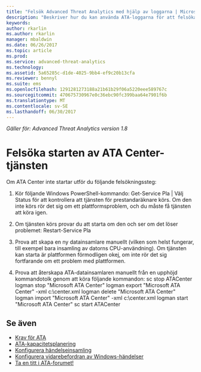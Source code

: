 ```yaml
---
title: "Felsök Advanced Threat Analytics med hjälp av loggarna | Microsoft Docs"
description: "Beskriver hur du kan använda ATA-loggarna för att felsöka problem"
keywords: 
author: rkarlin
ms.author: rkarlin
manager: mbaldwin
ms.date: 06/26/2017
ms.topic: article
ms.prod: 
ms.service: advanced-threat-analytics
ms.technology: 
ms.assetid: 5a65285c-d1de-4025-9bb4-ef9c20b13cfa
ms.reviewer: bennyl
ms.suite: ems
ms.openlocfilehash: 1291281273188a21b61b29f06a5220eee589767c
ms.sourcegitcommit: 470675730967e0c36ebc90fc399baa64e7901f6b
ms.translationtype: MT
ms.contentlocale: sv-SE
ms.lasthandoff: 06/30/2017
---
```

*Gäller för: Advanced Threat Analytics version 1.8*



# Felsöka starten av ATA Center-tjänsten
<a id="troubleshooting-ata-center-service-startup" class="xliff"></a>

Om ATA Center inte startar utför du följande felsökningssteg:

1.  Kör följande Windows PowerShell-kommando: Get-Service Pla | Välj Status för att kontrollera att tjänsten för prestandaräknare körs. Om den inte körs rör det sig om ett plattformsproblem, och du måste få tjänsten att köra igen.
2.  Om tjänsten körs provar du att starta om den och ser om det löser problemet: Restart-Service Pla
3.  Prova att skapa en ny datainsamlare manuellt (vilken som helst fungerar, till exempel bara insamling av datorns CPU-användning).
Om tjänsten kan starta är plattformen förmodligen okej, om inte rör det sig fortfarande om ett problem med plattformen.

4.  Prova att återskapa ATA-datainsamlaren manuellt från en upphöjd kommandotolk genom att köra följande kommandon: sc stop ATACenter logman stop "Microsoft ATA Center" logman export "Microsoft ATA Center" -xml c:\center.xml logman delete "Microsoft ATA Center" logman import "Microsoft ATA Center" -xml c:\center.xml logman start "Microsoft ATA Center" sc start ATACenter



## Se även
<a id="see-also" class="xliff"></a>
- [Krav för ATA](ata-prerequisites.md)
- [ATA-kapacitetsplanering](ata-capacity-planning.md)
- [Konfigurera händelseinsamling](configure-event-collection.md)
- [Konfigurera vidarebefordran av Windows-händelser](configure-event-collection.md#configuring-windows-event-forwarding)
- [Ta en titt i ATA-forumet!](https://social.technet.microsoft.com/Forums/security/home?forum=mata)
